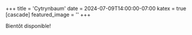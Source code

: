 +++
title = 'Cytrynbaum'
date = 2024-07-09T14:00:00-07:00
katex = true
[cascade]
  featured_image = ''
+++

Bientôt disponible!
